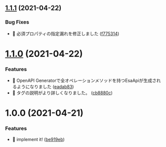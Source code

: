 ## [1.1.1](https://github.com/suin/esa-openapi/compare/v1.1.0...v1.1.1) (2021-04-22)


### Bug Fixes

* 🐛 必須プロパティの指定漏れを修正しました ([f775314](https://github.com/suin/esa-openapi/commit/f775314fd55bc997cfc030ebafc3637202bc94ae))

# [1.1.0](https://github.com/suin/esa-openapi/compare/v1.0.0...v1.1.0) (2021-04-22)


### Features

* 🎸 OpenAPI Generatorで全オペレーションメソッドを持つEsaApiが生成されるようになりました ([eadab83](https://github.com/suin/esa-openapi/commit/eadab83ba66c78ae2b2e8786b284b510f9f206cd))
* 🎸 タグの説明がより詳しくなりました。 ([cb8880c](https://github.com/suin/esa-openapi/commit/cb8880caadb73661f9fc9b912d19dc3861a4c0a5))

# 1.0.0 (2021-04-21)


### Features

* 🎸 implement it! ([be919eb](https://github.com/suin/esa-openapi/commit/be919eb9ca605c65e3f8b75e540ad32d77ab18d5))
